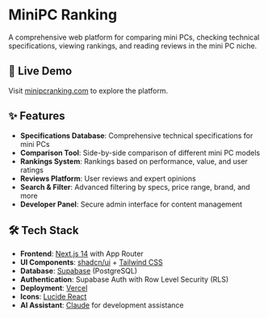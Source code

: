 # MiniPC Ranking

A comprehensive web platform for comparing mini PCs, checking technical specifications, viewing rankings, and reading reviews in the mini PC niche.

## 🚀 Live Demo

Visit [minipcranking.com](https://minipcranking.com) to explore the platform.

## ✨ Features

- **Specifications Database**: Comprehensive technical specifications for mini PCs
- **Comparison Tool**: Side-by-side comparison of different mini PC models
- **Rankings System**: Rankings based on performance, value, and user ratings
- **Reviews Platform**: User reviews and expert opinions
- **Search & Filter**: Advanced filtering by specs, price range, brand, and more
- **Developer Panel**: Secure admin interface for content management

## 🛠️ Tech Stack

- **Frontend**: [Next.js 14](https://nextjs.org/) with App Router
- **UI Components**: [shadcn/ui](https://ui.shadcn.com/) + [Tailwind CSS](https://tailwindcss.com/)
- **Database**: [Supabase](https://supabase.com/) (PostgreSQL)
- **Authentication**: Supabase Auth with Row Level Security (RLS)
- **Deployment**: [Vercel](https://vercel.com/)
- **Icons**: [Lucide React](https://lucide.dev/)
- **AI Assistant**: [Claude](https://claude.ai/) for development assistance
